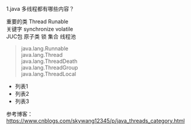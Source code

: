1.java 多线程都有哪些内容？

重要的类 Thread Runable <br>
关键字 synchronize volatile <br>
JUC包 原子类 锁 集合 线程池 <br>

> java.lang.Runnable <br>
> java.lang.Thread <br>
> java.lang.ThreadDeath <br>
> java.lang.ThreadGroup <br>
> java.lang.ThreadLocal

+ 列表1
+ 列表2
+ 列表3 

参考博客：https://www.cnblogs.com/skywang12345/p/java_threads_category.html
